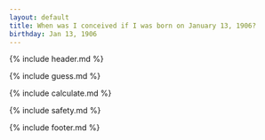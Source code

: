 ```yaml
---
layout: default
title: When was I conceived if I was born on January 13, 1906?
birthday: Jan 13, 1906
---
```


{% include header.md %}

{% include guess.md %}

{% include calculate.md %}

{% include safety.md %}

{% include footer.md %}



